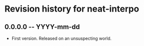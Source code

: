# Revision history for neat-interpo

## 0.0.0.0 -- YYYY-mm-dd

* First version. Released on an unsuspecting world.
